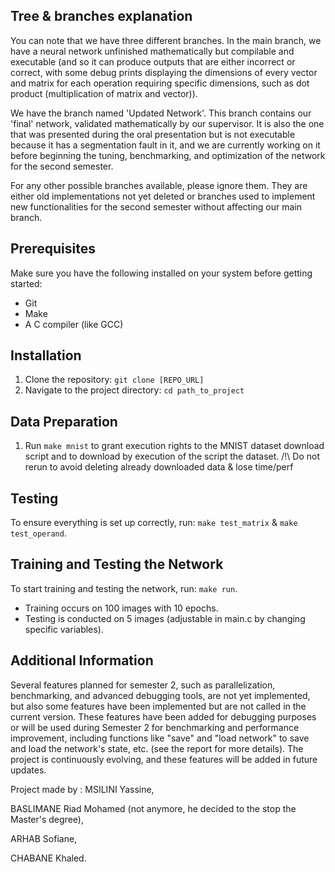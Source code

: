 ## Tree & branches explanation

  You can note that we have three different branches. In the main branch, we have a neural network unfinished mathematically but compilable and executable (and so it can produce outputs that are either incorrect or correct, with some debug prints displaying the dimensions of every vector and matrix for each operation requiring specific dimensions, such as dot product (multiplication of matrix and vector)).

We have the branch named 'Updated Network'. This branch contains our 'final' network, validated mathematically by our supervisor. It is also the one that was presented during the oral presentation but is not executable because it has a segmentation fault in it, and we are currently working on it before beginning the tuning, benchmarking, and optimization of the network for the second semester.

For any other possible branches available, please ignore them. They are either old implementations not yet deleted or branches used to implement new functionalities for the second semester without affecting our main branch.

## Prerequisites

Make sure you have the following installed on your system before getting started:

- Git
- Make
- A C compiler (like GCC)

## Installation

1. Clone the repository: `git clone [REPO_URL]`
2. Navigate to the project directory: `cd path_to_project`

## Data Preparation

1. Run `make mnist` to grant execution rights to the MNIST dataset download script and to download by execution of the script the dataset. /!\ Do not rerun to avoid deleting already downloaded data & lose time/perf

## Testing

To ensure everything is set up correctly, run: `make test_matrix` & `make test_operand`.

## Training and Testing the Network

To start training and testing the network, run: `make run`.

- Training occurs on 100 images with 10 epochs.
- Testing is conducted on 5 images (adjustable in main.c by changing specific variables).

## Additional Information

Several features planned for semester 2, such as parallelization, benchmarking, and advanced debugging tools, are not yet implemented, but also some features have been implemented but are not called in the current version. These features have been added for debugging purposes or will be used during Semester 2 for benchmarking and performance improvement, including functions like "save" and "load network" to save and load the network's state, etc. (see the report for more details).
The project is continuously evolving, and these features will be added in future updates.

Project made by : 
MSILINI Yassine,

BASLIMANE Riad Mohamed (not anymore, he decided to the stop the Master's degree),

ARHAB Sofiane,

CHABANE Khaled.

